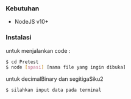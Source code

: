### Kebutuhan

- NodeJS v10+

### Instalasi

untuk menjalankan code :

```sh
$ cd Pretest
$ node [spasi] [nama file yang ingin dibuka]
```

untuk decimalBinary dan segitigaSiku2

```sh
$ silahkan input data pada terminal
```